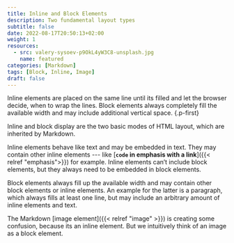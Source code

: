 ```yaml
---
title: Inline and Block Elements
description: Two fundamental layout types
subtitle: false
date: 2022-08-17T20:50:13+02:00
weight: 1
resources:
  - src: valery-sysoev-p9OkL4yW3C8-unsplash.jpg
    name: featured
categories: [Markdown]
tags: [Block, Inline, Image]
draft: false
---
```


Inline elements are placed on the same line until its filled and let the browser decide, when to wrap the lines. Block elements always completely fill the available width and may include additional vertical space.
{.p-first} <!--more-->

Inline and block display are the two basic modes of HTML layout, which are inherited by Markdown.

Inline elements behave like text and may be embedded in text. They may contain other inline elements --- like [**`code` in emphasis with a link**]({{< relref "emphasis">}}) for example. Inline elements can’t include block elements, but they always need to be embedded in block elements.

Block elements always fill up the available width and may contain other block elements or inline elements. An example for the latter is a paragraph, which always fills at least one line, but may include an arbitrary amount of inline elements and text.

The Markdown [image element]({{< relref "image" >}}) is creating some confusion, because its an inline element. But we intuitively think of an image as a block element.
